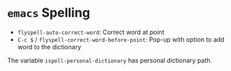 # `emacs` Spelling

- `flyspell-auto-correct-word`: Correct word at point
- `C-c $` / `flyspell-correct-word-before-point`: Pop-up with option to add word to the dictionary


The variable `ispell-personal-dictionary` has personal dictionary path.
